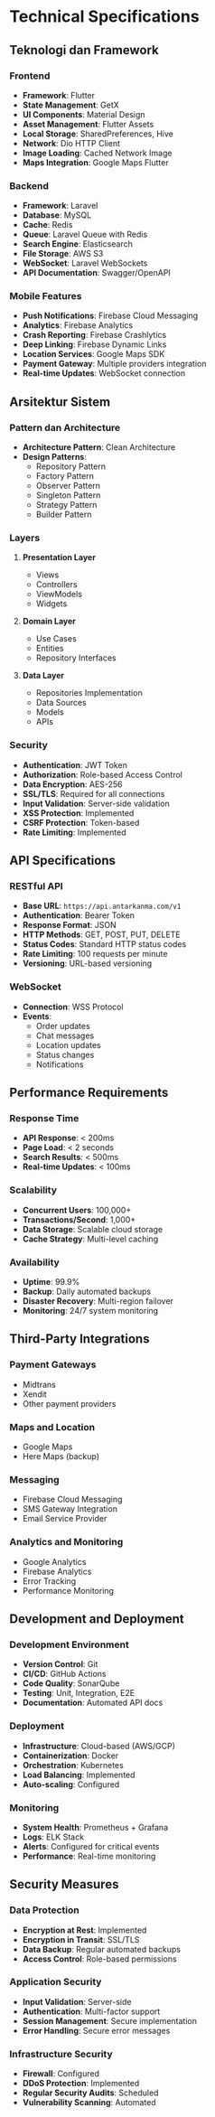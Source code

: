 # Technical Specifications

## Teknologi dan Framework

### Frontend

- **Framework**: Flutter
- **State Management**: GetX
- **UI Components**: Material Design
- **Asset Management**: Flutter Assets
- **Local Storage**: SharedPreferences, Hive
- **Network**: Dio HTTP Client
- **Image Loading**: Cached Network Image
- **Maps Integration**: Google Maps Flutter

### Backend

- **Framework**: Laravel
- **Database**: MySQL
- **Cache**: Redis
- **Queue**: Laravel Queue with Redis
- **Search Engine**: Elasticsearch
- **File Storage**: AWS S3
- **WebSocket**: Laravel WebSockets
- **API Documentation**: Swagger/OpenAPI

### Mobile Features

- **Push Notifications**: Firebase Cloud Messaging
- **Analytics**: Firebase Analytics
- **Crash Reporting**: Firebase Crashlytics
- **Deep Linking**: Firebase Dynamic Links
- **Location Services**: Google Maps SDK
- **Payment Gateway**: Multiple providers integration
- **Real-time Updates**: WebSocket connection

## Arsitektur Sistem

### Pattern dan Architecture

- **Architecture Pattern**: Clean Architecture
- **Design Patterns**:
  - Repository Pattern
  - Factory Pattern
  - Observer Pattern
  - Singleton Pattern
  - Strategy Pattern
  - Builder Pattern

### Layers

1. **Presentation Layer**

   - Views
   - Controllers
   - ViewModels
   - Widgets

2. **Domain Layer**

   - Use Cases
   - Entities
   - Repository Interfaces

3. **Data Layer**
   - Repositories Implementation
   - Data Sources
   - Models
   - APIs

### Security

- **Authentication**: JWT Token
- **Authorization**: Role-based Access Control
- **Data Encryption**: AES-256
- **SSL/TLS**: Required for all connections
- **Input Validation**: Server-side validation
- **XSS Protection**: Implemented
- **CSRF Protection**: Token-based
- **Rate Limiting**: Implemented

## API Specifications

### RESTful API

- **Base URL**: `https://api.antarkanma.com/v1`
- **Authentication**: Bearer Token
- **Response Format**: JSON
- **HTTP Methods**: GET, POST, PUT, DELETE
- **Status Codes**: Standard HTTP status codes
- **Rate Limiting**: 100 requests per minute
- **Versioning**: URL-based versioning

### WebSocket

- **Connection**: WSS Protocol
- **Events**:
  - Order updates
  - Chat messages
  - Location updates
  - Status changes
  - Notifications

## Performance Requirements

### Response Time

- **API Response**: < 200ms
- **Page Load**: < 2 seconds
- **Search Results**: < 500ms
- **Real-time Updates**: < 100ms

### Scalability

- **Concurrent Users**: 100,000+
- **Transactions/Second**: 1,000+
- **Data Storage**: Scalable cloud storage
- **Cache Strategy**: Multi-level caching

### Availability

- **Uptime**: 99.9%
- **Backup**: Daily automated backups
- **Disaster Recovery**: Multi-region failover
- **Monitoring**: 24/7 system monitoring

## Third-Party Integrations

### Payment Gateways

- Midtrans
- Xendit
- Other payment providers

### Maps and Location

- Google Maps
- Here Maps (backup)

### Messaging

- Firebase Cloud Messaging
- SMS Gateway Integration
- Email Service Provider

### Analytics and Monitoring

- Google Analytics
- Firebase Analytics
- Error Tracking
- Performance Monitoring

## Development and Deployment

### Development Environment

- **Version Control**: Git
- **CI/CD**: GitHub Actions
- **Code Quality**: SonarQube
- **Testing**: Unit, Integration, E2E
- **Documentation**: Automated API docs

### Deployment

- **Infrastructure**: Cloud-based (AWS/GCP)
- **Containerization**: Docker
- **Orchestration**: Kubernetes
- **Load Balancing**: Implemented
- **Auto-scaling**: Configured

### Monitoring

- **System Health**: Prometheus + Grafana
- **Logs**: ELK Stack
- **Alerts**: Configured for critical events
- **Performance**: Real-time monitoring

## Security Measures

### Data Protection

- **Encryption at Rest**: Implemented
- **Encryption in Transit**: SSL/TLS
- **Data Backup**: Regular automated backups
- **Access Control**: Role-based permissions

### Application Security

- **Input Validation**: Server-side
- **Authentication**: Multi-factor support
- **Session Management**: Secure implementation
- **Error Handling**: Secure error messages

### Infrastructure Security

- **Firewall**: Configured
- **DDoS Protection**: Implemented
- **Regular Security Audits**: Scheduled
- **Vulnerability Scanning**: Automated
